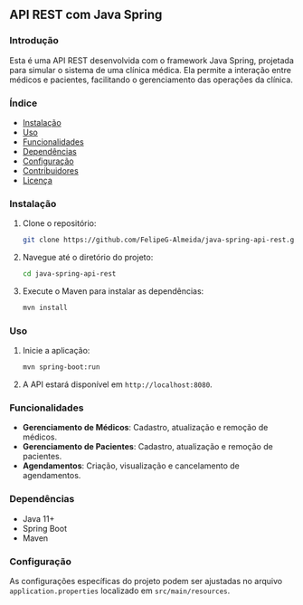 ## API REST com Java Spring

### Introdução
Esta é uma API REST desenvolvida com o framework Java Spring, projetada para simular o sistema de uma clínica médica. Ela permite a interação entre médicos e pacientes, facilitando o gerenciamento das operações da clínica.

### Índice
- [Instalação](#instalação)
- [Uso](#uso)
- [Funcionalidades](#funcionalidades)
- [Dependências](#dependências)
- [Configuração](#configuração)
- [Contribuidores](#contribuidores)
- [Licença](#licença)

### Instalação
1. Clone o repositório:
    ```sh
    git clone https://github.com/FelipeG-Almeida/java-spring-api-rest.git
    ```
2. Navegue até o diretório do projeto:
    ```sh
    cd java-spring-api-rest
    ```
3. Execute o Maven para instalar as dependências:
    ```sh
    mvn install
    ```

### Uso
1. Inicie a aplicação:
    ```sh
    mvn spring-boot:run
    ```
2. A API estará disponível em `http://localhost:8080`.

### Funcionalidades
- **Gerenciamento de Médicos**: Cadastro, atualização e remoção de médicos.
- **Gerenciamento de Pacientes**: Cadastro, atualização e remoção de pacientes.
- **Agendamentos**: Criação, visualização e cancelamento de agendamentos.

### Dependências
- Java 11+
- Spring Boot
- Maven

### Configuração
As configurações específicas do projeto podem ser ajustadas no arquivo `application.properties` localizado em `src/main/resources`.

